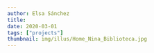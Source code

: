 ```yaml
---
author: Elsa Sánchez
title:
date: 2020-03-01
tags: ["projects"]
thumbnail: img/illus/Home_Nina_Biblioteca.jpg
---
```

